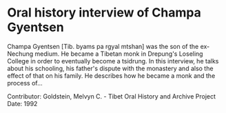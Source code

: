 # Oral history interview of Champa Gyentsen


Champa Gyentsen [Tib. byams pa rgyal mtshan] was the son of the ex-Nechung medium. He became a Tibetan monk in Drepung's Loseling College in order to eventually become a tsidrung. In this interview, he talks about his schooling, his father's dispute with the monastery and also the effect of that on his family. He describes how he became a monk and the process of...


Contributor:
                        Goldstein, Melvyn C. - Tibet Oral History and Archive Project  
Date:
1992  
